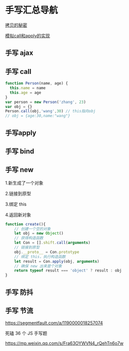 # 手写汇总导航



[拷贝的秘密](./拷贝的秘密.md)

[模拟call和apply的实现](./模拟call和apply的实现)





## 手写 ajax

## 手写 call

```javascript
function Person(name, age) {
  this.name = name
  this.age = age
}
var person = new Person('zhang', 23)
var obj = {}
Person.call(obj,'wang',30) // this指向obj
// obj = {age:30,name:"wang"}
```

## 手写apply

## 手写 bind

## 手写 new

1.新生成了一个对象

2.链接到原型

3.绑定 this

4.返回新对象

```javascript
function create(){
    // 创建一个空的对象
    let obj = new Object()
    // 获得构造函数
    let Con = [].shift.call(arguments)
    // 链接到原型
    obj.__proto__ = Con.prototype
    // 绑定 this，执行构造函数
    let result = Con.apply(obj, arguments)
    // 确保 new 出来是个对象
    return typeof result === 'object' ? result : obj
}
```

## 手写 防抖

## 手写 节流

https://segmentfault.com/a/1190000018257074





死磕 36 个 JS 手写题

https://mp.weixin.qq.com/s/Fra63OYWVN4_rQehTn6o7w